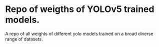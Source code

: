 # Repo of weigths of YOLOv5 trained models.

A repo of all weights of different yolo models trained on a broad diverse range of datasets.
